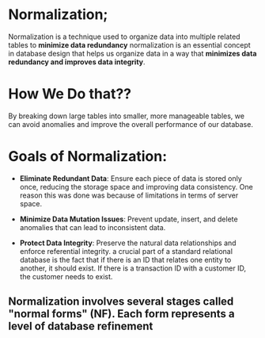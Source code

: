 # Normalization;

Normalization is a technique used to organize data into multiple related tables to __minimize data redundancy__
normalization is an essential concept in database design that helps us organize data in a way that __minimizes data redundancy and improves data integrity__. 

# How We Do that??
By breaking down large tables into smaller, more manageable tables, we can avoid anomalies and improve the overall performance of our database.

# Goals of Normalization:

- __Eliminate Redundant Data__: Ensure each piece of data is stored only once, reducing the storage space and improving data consistency. One reason this was done was because of limitations in terms of server space.

- __Minimize Data Mutation Issues__: Prevent update, insert, and delete anomalies that can lead to inconsistent data. 

- __Protect Data Integrity__: Preserve the natural data relationships and enforce referential integrity. a crucial part of a standard relational database is the fact that if there is an ID that relates one entity to another, it should exist. If there is a transaction ID with a customer ID, the customer needs to exist.


## Normalization involves several stages called "normal forms" (NF). Each form represents a level of database refinement


